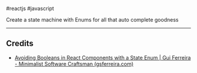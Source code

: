 #reactjs #javascript 

Create a state machine with Enums for all that auto complete goodness

---
## Credits
- [Avoiding Booleans in React Components with a State Enum | Gui Ferreira - Minimalist Software Craftsman (gsferreira.com)](https://gsferreira.com/archive/2020/10/avoiding-booleans-in-react-components-with-a-state-enum/)

